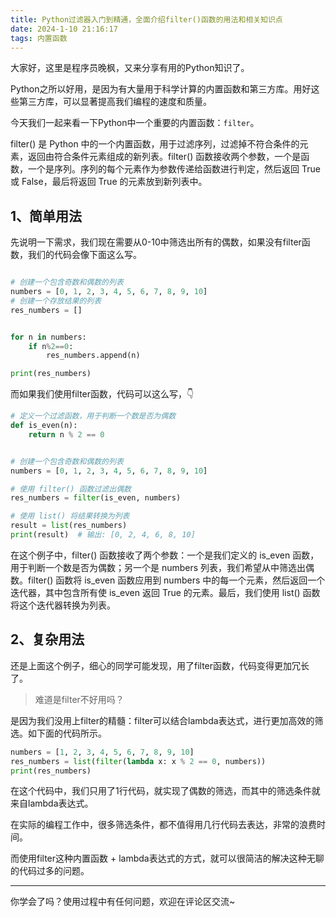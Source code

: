 ```yaml
---
title: Python过滤器入门到精通，全面介绍filter()函数的用法和相关知识点
date: 2024-1-10 21:16:17
tags: 内置函数
---
```



大家好，这里是程序员晚枫，又来分享有用的Python知识了。

Python之所以好用，是因为有大量用于科学计算的内置函数和第三方库。用好这些第三方库，可以显著提高我们编程的速度和质量。

今天我们一起来看一下Python中一个重要的内置函数：``filter``。

filter() 是 Python 中的一个内置函数，用于过滤序列，过滤掉不符合条件的元素，返回由符合条件元素组成的新列表。filter() 函数接收两个参数，一个是函数，一个是序列。序列的每个元素作为参数传递给函数进行判定，然后返回 True 或 False，最后将返回 True 的元素放到新列表中。

## 1、简单用法

先说明一下需求，我们现在需要从0-10中筛选出所有的偶数，如果没有filter函数，我们的代码会像下面这么写。

```python

# 创建一个包含奇数和偶数的列表
numbers = [0, 1, 2, 3, 4, 5, 6, 7, 8, 9, 10]
# 创建一个存放结果的列表
res_numbers = []


for n in numbers:
    if n%2==0:
        res_numbers.append(n)

print(res_numbers)


```

而如果我们使用filter函数，代码可以这么写，👇



```python
# 定义一个过滤函数，用于判断一个数是否为偶数  
def is_even(n):
    return n % 2 == 0


# 创建一个包含奇数和偶数的列表  
numbers = [0, 1, 2, 3, 4, 5, 6, 7, 8, 9, 10]

# 使用 filter() 函数过滤出偶数  
res_numbers = filter(is_even, numbers)

# 使用 list() 将结果转换为列表  
result = list(res_numbers)
print(result)  # 输出: [0, 2, 4, 6, 8, 10]
```

在这个例子中，filter() 函数接收了两个参数：一个是我们定义的 is_even 函数，用于判断一个数是否为偶数；另一个是 numbers 列表，我们希望从中筛选出偶数。filter() 函数将 is_even 函数应用到 numbers 中的每一个元素，然后返回一个迭代器，其中包含所有使 is_even 返回 True 的元素。最后，我们使用 list() 函数将这个迭代器转换为列表。


## 2、复杂用法

还是上面这个例子，细心的同学可能发现，用了filter函数，代码变得更加冗长了。

> 难道是filter不好用吗？

是因为我们没用上filter的精髓：filter可以结合lambda表达式，进行更加高效的筛选。如下面的代码所示。


```python
numbers = [1, 2, 3, 4, 5, 6, 7, 8, 9, 10]
res_numbers = list(filter(lambda x: x % 2 == 0, numbers))
print(res_numbers)
```

在这个代码中，我们只用了1行代码，就实现了偶数的筛选，而其中的筛选条件就来自lambda表达式。


在实际的编程工作中，很多筛选条件，都不值得用几行代码去表达，非常的浪费时间。

而使用filter这种内置函数 + lambda表达式的方式，就可以很简洁的解决这种无聊的代码过多的问题。


------

你学会了吗？使用过程中有任何问题，欢迎在评论区交流~

